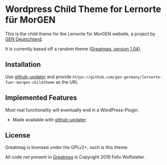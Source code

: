 # Wordpress Child Theme for Lernorte für MorGEN

This is the child theme for the Lernorte für MorGEN website, a project by [GEN Deutschland](https://gen-deutschland.de).

It is currently based off a random theme ([Greatmag, version 1.04](https://athemes.com/theme/greatmag/)).

## Installation

Use [github-updater](https://github.com/afragen/github-updater) and provide `https://github.com/gen-germany/lernorte-fuer-morgen-childtheme` as the URL


## Implemented Features

Most real functionality will eventually end in a WordPress-Plugin.

  * Made available with [github-updater](https://github.com/afragen/github-updater)

## License

Greatmag is licensed under the GPLv2+, such is this theme.

All code not present in [Greatmag](https://athemes.com/theme/greatmag/) is Copyright 2019 Felix Wolfsteller .
